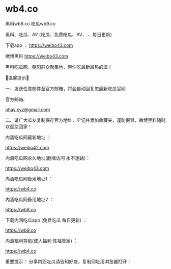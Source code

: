 # wb4.co
黑料wb8.co  吃瓜wb9.co 

黑料、吃瓜、AV (吃瓜、免费吃瓜、AV、  、每日更新)

下载app ： https://weibo43.com

微博黑料 https://weibo43.com

黑料吃瓜网，朝阳群众聚集地，带你吃最新最热的瓜！

🌟温馨提示🌟

一、发送任意邮件至官方邮箱，将会自动回复您最新吃瓜官网

官方邮箱:

nhav.xyz@gmail.com

二、请广大瓜友复制保存官方地址，牢记并添加收藏夹，谨防假冒，微博黑料随时欢迎您回家！

内涵吃瓜网最新地址 ：

https://weibo42.com

内涵吃瓜网永久地址(翻墙访问 永不迷路)：

https://weibo43.com

内涵吃瓜网备用地址1 ：

https://wb4.co

内涵吃瓜网备用地址2 ：

https://wb8.co

下载内涵吃瓜app (免费吃瓜 每日更新) ：

https://wb9.co

内涵福利导航(成人福利 性福管家) ：

https://wb4.co

重要提示： 分享内涵吃瓜请告知好友，复制网址用浏览器打开！
